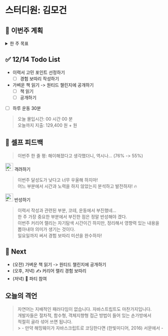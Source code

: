 # 스터디원: 김모건

## 🚀 이번주 계획

<details>
  <summary>한 주 목표</summary>

    - 자기개발
      - (33%,1/3) 지원 제출 (키클롭스, 네이버파이넨셜, 캐치테이블 지원)
      - (0%,0/1) 이력서/포트폴리오 재작성 (초안)
      - (28%, 2/7) Softeer 문제 분석하기
      - (100%, 2/2) 원티드 FE 챌린지 수강
    - 생활
      - (80%, 4/5) 가벼운 책읽기
      - (75%, 3/4) 집무실 출퇴근하기
      - (33%, 2/6) 하루 운동 30분
      - 이번 주 총 지출: 129,400 원
    - 기타 외부활동
      - (100%, 2/2) 커뮤니티 활동: FE Talk 구글밋, 하.방.티
      - (100%, 1/1) 노트북 수리점 방문 😭

> 평균 달성률 55 %

</details>

## ✅ 12/14 Todo List

- 이력서 고민 포인트 선정하기
  - [ ] 경험 보따리 작성하기
- 가벼운 책 읽기 -> 원티드 챌린지에 공개하기
  - [ ] 책 읽기
  - [ ] 공개하기
- [ ] 하루 운동 30분

> 오늘 몰입시간: 00 시간 00 분<br>
> 오늘까지 지출: 129,400 원 + 원

## 🎉 셀프 피드백

> 이번주 한 줄 평: 해이해졌다고 생각했더니, 역시나... (76% -> 55%)

<img src="https://raw.githubusercontent.com/Tarikul-Islam-Anik/Animated-Fluent-Emojis/master/Emojis/Smilies/Hugging%20Face.png" alt="Hugging Face" width="25" height="25"> 격려하기</img>

> 이번주 달성도가 낮다고 너무 우울해 하지마! <br>
> 어느 부분에서 시간과 노력을 하지 않았는지 분석하고 발전하자! 🔥

<img src="https://raw.githubusercontent.com/Tarikul-Islam-Anik/Animated-Fluent-Emojis/master/Emojis/Smilies/Face%20with%20Monocle.png" alt="Face with Monocle" width="25" height="25"> 반성하기</img>

> 이력서 작성과 관련된 부분, 코테, 운동에서 부진했네... <br>
> 한 주 가장 중요한 부분에서 부진한 점은 정말 반성해야 겠다.<br>
> 이번주 커리어 랠리는 자기탐색 시간이긴 하지만, 정리해서 영향력 있는 내용을 뽑아내야 의미가 생기는 것이다. <br>
> 일요일까지 써서 경험 보따리 미션을 완수하자!

## 🌱 Next

- (오전) 가벼운 책 읽기 -> 원티드 챌린지에 공개하기
- (오후, 저녁) ✍️ 커리어 랠리 경험 보따리
- (저녁) 🎉 파티 참여

## 오늘의 격언

> 자연어는 지배적인 패러다임이 없습니다. 자바스트립트도 마찬가지입니다.<br>
> 개발자들은 절차적, 함수형, 객체지향형 접근 방법이 들어 있는 손가방에서<br>
> 적절히 골라 섞어 쓰면 됩니다.<br> > \- 만약 해밍웨이가 자바스크립트로 코딩한다면 (한빛미디어, 2016) 서문에서 -<br>
